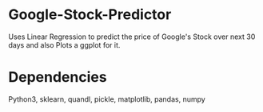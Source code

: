 # Google-Stock-Predictor
Uses Linear Regression to predict the price of Google's Stock over next 30 days and also Plots a ggplot for it.
# Dependencies
Python3, sklearn, quandl, pickle, matplotlib, pandas, numpy
